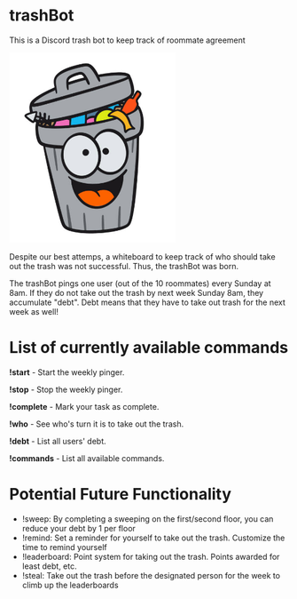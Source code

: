 # trashBot
This is a Discord trash bot to keep track of roommate agreement

<img src="https://github.com/SamuelWang05/trashBot/blob/main/trashBot_img.jpg" width="300" />

Despite our best attemps, a whiteboard to keep track of who should take out the trash was not successful. Thus, the trashBot was born.

The trashBot pings one user (out of the 10 roommates) every Sunday at 8am. If they do not take out the trash by next week Sunday 8am, they accumulate "debt". Debt means that they have to take out trash for the next week as well!

# List of currently available commands

**!start** - Start the weekly pinger.

**!stop** - Stop the weekly pinger.

**!complete** - Mark your task as complete.

**!who** - See who's turn it is to take out the trash.

**!debt** - List all users' debt.

**!commands** - List all available commands.

# Potential Future Functionality
- !sweep: By completing a sweeping on the first/second floor, you can reduce your debt by 1 per floor
- !remind: Set a reminder for yourself to take out the trash. Customize the time to remind yourself
- !leaderboard: Point system for taking out the trash. Points awarded for least debt, etc.
- !steal: Take out the trash before the designated person for the week to climb up the leaderboards
